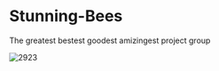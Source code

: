 # Stunning-Bees
The greatest bestest goodest amizingest project group


![2923](https://github.com/user-attachments/assets/3b772809-9b3b-44e1-a0d8-7fefa8920ae5)
